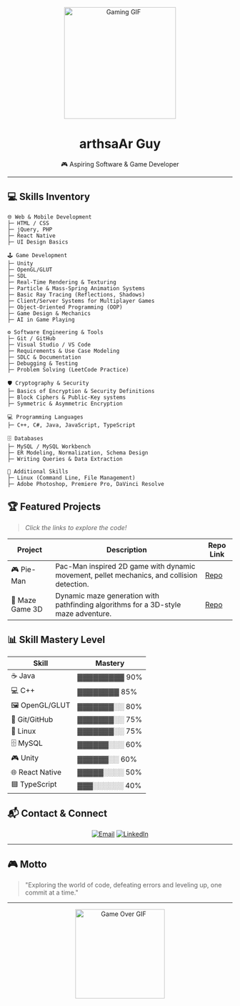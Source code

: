 <!-- 🎮 Gaming-Themed GitHub README for RQx Genix -->

<p align="center">
  <img src="https://media1.giphy.com/media/v1.Y2lkPTc5MGI3NjExaDd5amo5dTdxaHFzNmU3MHRtYTVtejY3Zm82aDNlZ2xrZDRiMDA5eCZlcD12MV9pbnRlcm5hbF9naWZfYnlfaWQmY3Q9Zw/RtdRhc7TxBxB0YAsK6/giphy.gif" alt="Gaming GIF" width="250"/>
</p>

<h1 align="center">arthsaAr Guy</h1>
<p align="center">🎮 Aspiring Software & Game Developer</p>

---

## 💻 Skills Inventory

```
🌐 Web & Mobile Development
├─ HTML / CSS
├─ jQuery, PHP
├─ React Native
├─ UI Design Basics

🕹 Game Development
├─ Unity
├─ OpenGL/GLUT
├─ SDL
├─ Real-Time Rendering & Texturing
├─ Particle & Mass-Spring Animation Systems
├─ Basic Ray Tracing (Reflections, Shadows)
├─ Client/Server Systems for Multiplayer Games
├─ Object-Oriented Programming (OOP)
├─ Game Design & Mechanics
├─ AI in Game Playing

⚙ Software Engineering & Tools
├─ Git / GitHub
├─ Visual Studio / VS Code
├─ Requirements & Use Case Modeling
├─ SDLC & Documentation
├─ Debugging & Testing
├─ Problem Solving (LeetCode Practice)

🛡 Cryptography & Security
├─ Basics of Encryption & Security Definitions
├─ Block Ciphers & Public-Key systems
├─ Symmetric & Asymmetric Encryption

💻 Programming Languages
├─ C++, C#, Java, JavaScript, TypeScript

🗄 Databases
├─ MySQL / MySQL Workbench
├─ ER Modeling, Normalization, Schema Design
├─ Writing Queries & Data Extraction

🎨 Additional Skills
├─ Linux (Command Line, File Management)
├─ Adobe Photoshop, Premiere Pro, DaVinci Resolve
```
## 🏆 Featured Projects

> *Click the links to explore the code!*

| Project | Description | Repo Link |
|---------|-------------|-----------|
| 🎮 Pie-Man | Pac-Man inspired 2D game with dynamic movement, pellet mechanics, and collision detection. | [Repo](https://github.com/arthsaAr/Pieman-OpenGL-GLUT-2D-game) |
| 🧩 Maze Game 3D | Dynamic maze generation with pathfinding algorithms for a 3D-style maze adventure. | [Repo](https://github.com/arthsaAr/Mazegame-OpenGL-GLUT-3D-game) |

## 📊 Skill Mastery Level

| Skill        | Mastery |
|--------------|---------|
| ☕ Java        | ▓▓▓▓▓▓▓▓▓ 90% |
| 💻 C++         | ▓▓▓▓▓▓▓▓ 85% |
| 🖼 OpenGL/GLUT | ▓▓▓▓▓▓▓░░ 80% |
| 🐙 Git/GitHub  | ▓▓▓▓▓▓▓░░ 75% |
| 🐧 Linux       | ▓▓▓▓▓▓▓░░ 75% |
| 🗄 MySQL       | ▓▓▓▓▓▓░░░ 60% |
| 🎮 Unity       | ▓▓▓▓▓▓░░ 60% |
| 🌐 React Native    | ▓▓▓▓▓░░░░ 50% |
| 🟦 TypeScript  | ▓▓▓░░░░░░ 40% |


## 📬 Contact & Connect

<p align="center">
  <a href="mailto:Contact.raashtra@gmail.com"><img src="https://img.shields.io/badge/Email-Contact.raashtra@gmail.com-blue?style=for-the-badge&logo=gmail" alt="Email"></a>
  <a href="https://www.linkedin.com/in/raashtra" target="_blank"><img src="https://img.shields.io/badge/LinkedIn-Raashtra-blue?style=for-the-badge&logo=linkedin" alt="LinkedIn"></a>
</p>

---

## 🎮 Motto
> "Exploring the world of code, defeating errors and leveling up, one commit at a time."

---

<p align="center">
  <img src="https://media.giphy.com/media/l0MYt5jPR6QX5pnqM/giphy.gif" alt="Game Over GIF" width="200"/>
</p>
